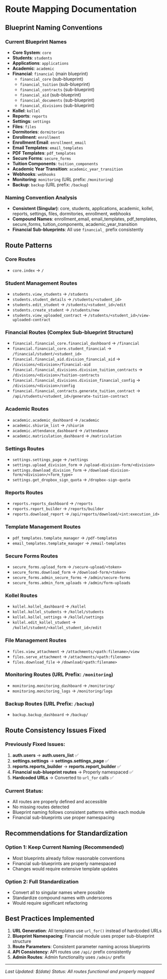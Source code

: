 # Route Mapping Documentation

## Blueprint Naming Conventions

### Current Blueprint Names
- **Core System**: `core`
- **Students**: `students` 
- **Applications**: `applications`
- **Academic**: `academic`
- **Financial**: `financial` (main blueprint)
  - `financial_core` (sub-blueprint)
  - `financial_tuition` (sub-blueprint)
  - `financial_contracts` (sub-blueprint)
  - `financial_aid` (sub-blueprint)
  - `financial_documents` (sub-blueprint)
  - `financial_divisions` (sub-blueprint)
- **Kollel**: `kollel`
- **Reports**: `reports`
- **Settings**: `settings`
- **Files**: `files`
- **Dormitories**: `dormitories`
- **Enrollment**: `enrollment`
- **Enrollment Email**: `enrollment_email`
- **Email Templates**: `email_templates`
- **PDF Templates**: `pdf_templates`
- **Secure Forms**: `secure_forms`
- **Tuition Components**: `tuition_components`
- **Academic Year Transition**: `academic_year_transition`
- **Webhooks**: `webhooks`
- **Monitoring**: `monitoring` (URL prefix: `/monitoring`)
- **Backup**: `backup` (URL prefix: `/backup`)

### Naming Convention Analysis
- **Consistent (Singular)**: core, students, applications, academic, kollel, reports, settings, files, dormitories, enrollment, webhooks
- **Compound Names**: enrollment_email, email_templates, pdf_templates, secure_forms, tuition_components, academic_year_transition
- **Financial Sub-blueprints**: All use `financial_` prefix consistently

## Route Patterns

### Core Routes
- `core.index` → `/`

### Student Management Routes
- `students.view_students` → `/students`
- `students.student_details` → `/students/<student_id>`
- `students.edit_student` → `/students/<student_id>/edit`
- `students.create_student` → `/students/new`
- `students.view_uploaded_contract` → `/students/<student_id>/view-uploaded-contract`

### Financial Routes (Complex Sub-blueprint Structure)
- `financial.financial_core.financial_dashboard` → `/financial`
- `financial.financial_core.student_financial` → `/financial/student/<student_id>`
- `financial.financial_aid.division_financial_aid` → `/divisions/<division>/financial-aid`
- `financial.financial_divisions.division_tuition_contracts` → `/divisions/<division>/tuition-contracts`
- `financial.financial_divisions.division_financial_config` → `/divisions/<division>/config`
- `financial.financial_contracts.generate_tuition_contract` → `/api/students/<student_id>/generate-tuition-contract`

### Academic Routes
- `academic.academic_dashboard` → `/academic`
- `academic.shiurim_list` → `/shiurim`
- `academic.attendance_dashboard` → `/attendance`
- `academic.matriculation_dashboard` → `/matriculation`

### Settings Routes
- `settings.settings_page` → `/settings`
- `settings.upload_division_form` → `/upload-division-form/<division>`
- `settings.download_division_form` → `/download-division-form/<division>/<form_type>`
- `settings.get_dropbox_sign_quota` → `/dropbox-sign-quota`

### Reports Routes
- `reports.reports_dashboard` → `/reports`
- `reports.report_builder` → `/reports/builder`
- `reports.download_report` → `/api/reports/download/<int:execution_id>`

### Template Management Routes
- `pdf_templates.template_manager` → `/pdf-templates`
- `email_templates.template_manager` → `/email-templates`

### Secure Forms Routes
- `secure_forms.upload_form` → `/secure-upload/<token>`
- `secure_forms.download_form` → `/download-form/<token>`
- `secure_forms.admin_secure_forms` → `/admin/secure-forms`
- `secure_forms.admin_form_uploads` → `/admin/form-uploads`

### Kollel Routes
- `kollel.kollel_dashboard` → `/kollel`
- `kollel.kollel_students` → `/kollel/students`
- `kollel.kollel_settings` → `/kollel/settings`
- `kollel.edit_kollel_student` → `/kollel/student/<kollel_student_id>/edit`

### File Management Routes
- `files.view_attachment` → `/attachments/<path:filename>/view`
- `files.serve_attachment` → `/attachments/<path:filename>`
- `files.download_file` → `/download/<path:filename>`

### Monitoring Routes (URL Prefix: `/monitoring`)
- `monitoring.monitoring_dashboard` → `/monitoring/`
- `monitoring.monitoring_logs` → `/monitoring/logs`

### Backup Routes (URL Prefix: `/backup`)
- `backup.backup_dashboard` → `/backup/`

## Route Consistency Issues Fixed

### Previously Fixed Issues:
1. **auth.users** → **auth.users_list** ✅
2. **settings.settings** → **settings.settings_page** ✅
3. **reports.reports_builder** → **reports.report_builder** ✅
4. **Financial sub-blueprint routes** → Properly namespaced ✅
5. **Hardcoded URLs** → Converted to `url_for` calls ✅

### Current Status:
- All routes are properly defined and accessible
- No missing routes detected
- Blueprint naming follows consistent patterns within each module
- Financial sub-blueprints use proper namespacing

## Recommendations for Standardization

### Option 1: Keep Current Naming (Recommended)
- Most blueprints already follow reasonable conventions
- Financial sub-blueprints are properly namespaced
- Changes would require extensive template updates

### Option 2: Full Standardization
- Convert all to singular names where possible
- Standardize compound names with underscores
- Would require significant refactoring

## Best Practices Implemented

1. **URL Generation**: All templates use `url_for()` instead of hardcoded URLs
2. **Blueprint Namespacing**: Financial module uses proper sub-blueprint structure
3. **Route Parameters**: Consistent parameter naming across blueprints
4. **API Consistency**: API routes use `/api/` prefix consistently
5. **Admin Routes**: Admin functionality uses `/admin/` prefix

---

*Last Updated: $(date)*
*Status: All routes functional and properly mapped* 
